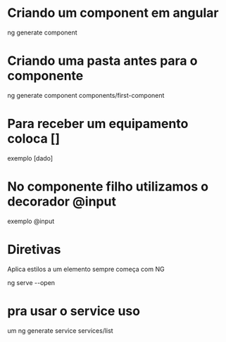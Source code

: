 # Criando um component em angular
ng generate component

# Criando uma pasta antes para o componente 
ng generate component components/first-component

# Para receber um equipamento coloca []
exemplo [dado]

# No componente filho utilizamos o decorador @input 

exemplo @input

# Diretivas 
Aplica estilos a um elemento 
sempre começa com NG 

ng serve --open

# pra usar o service uso 
um ng generate service services/list
